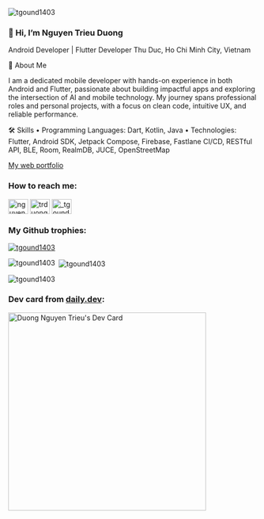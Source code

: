 <p align="left"> <img src="https://komarev.com/ghpvc/?username=tgound1403&label=Profile%20views&color=0e75b6&style=flat-square" alt="tgound1403" /> </p>

<h3 align="left">👋 Hi, I’m Nguyen Trieu Duong</h3>

Android Developer | Flutter Developer
Thu Duc, Ho Chi Minh City, Vietnam

🚀 About Me

I am a dedicated mobile developer with hands-on experience in both Android and Flutter, passionate about building impactful apps and exploring the intersection of AI and mobile technology. My journey spans professional roles and personal projects, with a focus on clean code, intuitive UX, and reliable performance.

🛠️ Skills
 • Programming Languages: Dart, Kotlin, Java
 • Technologies: Flutter, Android SDK, Jetpack Compose, Firebase, Fastlane CI/CD, RESTful API, BLE, Room, RealmDB, JUCE, OpenStreetMap

<a href='https://tgound-space.netlify.app' tarrget='_blank'>My web portfolio</a> 

<h3 align="left">How to reach me:</h3>
<p align="left">
<a href="https://www.linkedin.com/in/tgound/" target="blank"><img align="center" src="https://raw.githubusercontent.com/rahuldkjain/github-profile-readme-generator/master/src/images/icons/Social/linked-in-alt.svg" alt="nguyen trieu duong" height="30" width="40" /></a>
<a href="https://fb.com/trduongng1403" target="blank"><img align="center" src="https://raw.githubusercontent.com/rahuldkjain/github-profile-readme-generator/master/src/images/icons/Social/facebook.svg" alt="trduongng1403" height="30" width="40" /></a>
<a href="https://instagram.com/_tgound_" target="blank"><img align="center" src="https://raw.githubusercontent.com/rahuldkjain/github-profile-readme-generator/master/src/images/icons/Social/instagram.svg" alt="_tgound_" height="30" width="40" /></a>
</p>

<h3 align="left">My Github trophies:</h3>
<p align="left"> <a href="https://github.com/ryo-ma/github-profile-trophy"><img src="https://github-profile-trophy.vercel.app/?username=tgound1403&column=-1&theme=algolia" alt="tgound1403" /></a> </p>

<p><img align="left" src="https://github-readme-stats.vercel.app/api/top-langs?username=tgound1403&show_icons=true&locale=en&layout=compact" alt="tgound1403" /></p>

<p>&nbsp;<img align="center" src="https://github-readme-stats.vercel.app/api?username=tgound1403&show_icons=true&locale=en" alt="tgound1403" /></p>

<p><img align="center" src="https://github-readme-streak-stats.herokuapp.com/?user=tgound1403&" alt="tgound1403" /></p>

<h3 align="left">Dev card from <a href="daily.dev">daily.dev</a>:</h3>
<a href="https://app.daily.dev/tgound"><img src="https://api.daily.dev/devcards/380184f8eb9d4e35a3763d9067d5022c.png?r=ik0" width="400" alt="Duong Nguyen Trieu's Dev Card"/></a>
